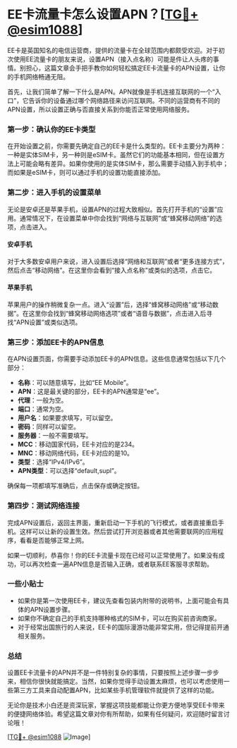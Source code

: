 # EE卡流量卡怎么设置APN？[[TG💪+ @esim1088](https://t.me/s/esim1088)]

EE卡是英国知名的电信运营商，提供的流量卡在全球范围内都颇受欢迎。对于初次使用EE流量卡的朋友来说，设置APN（接入点名称）可能是件让人头疼的事情。别担心，这篇文章会手把手教你如何轻松搞定EE卡流量卡的APN设置，让你的手机网络畅通无阻。

首先，让我们简单了解一下什么是APN。APN就像是手机连接互联网的一个“入口”，它告诉你的设备通过哪个网络路径来访问互联网。不同的运营商有不同的APN设置，所以设置正确与否直接关系到你能否正常使用网络服务。

### **第一步：确认你的EE卡类型**
在开始设置之前，你需要先确定自己的EE卡是什么类型的。EE卡主要分为两种：一种是实体SIM卡，另一种则是eSIM卡。虽然它们的功能基本相同，但在设置方法上可能会略有差异。如果你使用的是实体SIM卡，那么需要手动插入到手机中；而如果是eSIM卡，则可以通过手机的设置功能直接添加。

### **第二步：进入手机的设置菜单**
无论是安卓还是苹果手机，设置APN的过程大致相似。首先打开手机的“设置”应用。通常情况下，在设置菜单中你会找到“网络与互联网”或“蜂窝移动网络”的选项，点击进入。

#### **安卓手机**
对于大多数安卓用户来说，进入设置后选择“网络和互联网”或者“更多连接方式”，然后点击“移动网络”。在这里你会看到“接入点名称”或类似的选项，点击它。

#### **苹果手机**
苹果用户的操作稍微复杂一点。进入“设置”后，选择“蜂窝移动网络”或“移动数据”。在这里你会找到“蜂窝移动网络选项”或者“语音与数据”，点击进入后寻找“APN设置”或类似选项。

### **第三步：添加EE卡的APN信息**
在APN设置页面，你需要手动添加EE卡的APN信息。这些信息通常包括以下几个部分：

- **名称**：可以随意填写，比如“EE Mobile”。
- **APN**：这是最关键的部分，EE卡的APN通常是“ee”。
- **代理**：一般为空。
- **端口**：通常为空。
- **用户名**：如果要求填写，可以留空。
- **密码**：同样可以留空。
- **服务器**：一般不需要填写。
- **MCC**：移动国家代码，EE卡对应的是234。
- **MNC**：移动网络代码，EE卡对应的是10。
- **类型**：选择“IPv4/IPv6”。
- **APN类型**：可以选择“default,supl”。

确保每一项都填写准确后，点击保存或确定按钮。

### **第四步：测试网络连接**
完成APN设置后，返回主界面，重新启动一下手机的飞行模式，或者直接重启手机。这样可以让新的设置生效。然后尝试打开浏览器或者其他需要联网的应用程序，看看是否能够正常上网。

如果一切顺利，恭喜你！你的EE卡流量卡现在已经可以正常使用了。如果没有成功，可以再次检查一遍APN信息是否输入正确，或者联系EE客服寻求帮助。

### **一些小贴士**
- 如果你是第一次使用EE卡，建议先查看包装内附带的说明书，上面可能会有具体的APN设置步骤。
- 如果你不确定自己的手机支持哪种格式的SIM卡，可以在购买前咨询商家。
- 对于经常出国旅行的人来说，EE卡的国际漫游功能非常实用，但记得提前开通相关服务。

### **总结**
设置EE卡流量卡的APN并不是一件特别复杂的事情，只要按照上述步骤一步步来，相信你很快就能搞定。当然，如果你觉得手动设置太麻烦，也可以考虑使用一些第三方工具来自动配置APN，比如某些手机管理软件就提供了这样的功能。

无论你是技术小白还是资深玩家，掌握这项技能都能让你更方便地享受EE卡带来的便捷网络体验。希望这篇文章对你有所帮助，如果有任何疑问，欢迎随时留言讨论哦！

[[TG💪+ @esim1088](https://t.me/s/esim1088) ![Image](https://i.postimg.cc/4NQfJmqS/Snipaste-2025-05-13-00-14-12.png)]